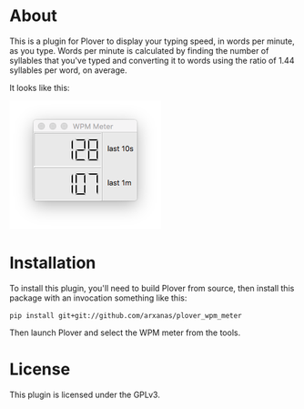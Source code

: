 # About

This is a plugin for Plover to display your typing speed, in words per minute,
as you type. Words per minute is calculated by finding the number of syllables
that you've typed and converting it to words using the ratio of 1.44 syllables
per word, on average.

It looks like this:

![The WPM meter in action](media/wpm-meter.png)

# Installation

To install this plugin, you'll need to build Plover from source, then install
this package with an invocation something like this:

```
pip install git+git://github.com/arxanas/plover_wpm_meter
```

Then launch Plover and select the WPM meter from the tools.

# License

This plugin is licensed under the GPLv3.
